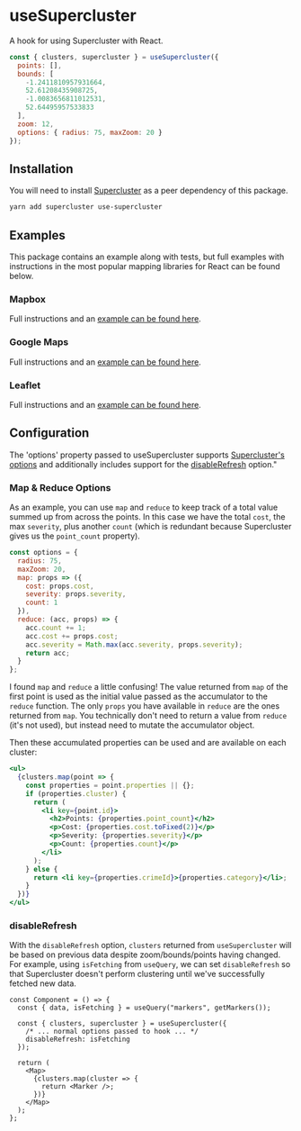 # useSupercluster

A hook for using Supercluster with React.

```js
const { clusters, supercluster } = useSupercluster({
  points: [],
  bounds: [
    -1.2411810957931664,
    52.61208435908725,
    -1.0083656811012531,
    52.64495957533833
  ],
  zoom: 12,
  options: { radius: 75, maxZoom: 20 }
});
```

## Installation

You will need to install [Supercluster](https://github.com/mapbox/supercluster) as a peer dependency of this package.

```txt
yarn add supercluster use-supercluster
```

## Examples

This package contains an example along with tests, but full examples with instructions in the most popular mapping libraries for React can be found below.

### Mapbox

Full instructions and an [example can be found here](https://www.leighhalliday.com/mapbox-clustering).

### Google Maps

Full instructions and an [example can be found here](https://www.leighhalliday.com/google-maps-clustering).

### Leaflet

Full instructions and an [example can be found here](https://www.leighhalliday.com/leaflet-clustering).

## Configuration

The 'options' property passed to useSupercluster supports [Supercluster's options](https://github.com/mapbox/supercluster#options) and additionally includes support for the [disableRefresh](https://github.com/leighhalliday/use-supercluster#disableRefresh) option."

### Map & Reduce Options

As an example, you can use `map` and `reduce` to keep track of a total value summed up from across the points. In this case we have the total `cost`, the max `severity`, plus another `count` (which is redundant because Supercluster gives us the `point_count` property).

```js
const options = {
  radius: 75,
  maxZoom: 20,
  map: props => ({
    cost: props.cost,
    severity: props.severity,
    count: 1
  }),
  reduce: (acc, props) => {
    acc.count += 1;
    acc.cost += props.cost;
    acc.severity = Math.max(acc.severity, props.severity);
    return acc;
  }
};
```

I found `map` and `reduce` a little confusing! The value returned from `map` of the first point is used as the initial value passed as the accumulator to the `reduce` function. The only `props` you have available in `reduce` are the ones returned from `map`. You technically don't need to return a value from `reduce` (it's not used), but instead need to mutate the accumulator object.

Then these accumulated properties can be used and are available on each cluster:

```jsx
<ul>
  {clusters.map(point => {
    const properties = point.properties || {};
    if (properties.cluster) {
      return (
        <li key={point.id}>
          <h2>Points: {properties.point_count}</h2>
          <p>Cost: {properties.cost.toFixed(2)}</p>
          <p>Severity: {properties.severity}</p>
          <p>Count: {properties.count}</p>
        </li>
      );
    } else {
      return <li key={properties.crimeId}>{properties.category}</li>;
    }
  })}
</ul>
```

### disableRefresh

With the `disableRefresh` option, `clusters` returned from `useSupercluster` will be based on previous data despite zoom/bounds/points having changed. For example, using `isFetching` from `useQuery`, we can set `disableRefresh` so that Supercluster doesn't perform clustering until we've successfully fetched new data.

```JSX
const Component = () => {
  const { data, isFetching } = useQuery("markers", getMarkers());

  const { clusters, supercluster } = useSupercluster({
    /* ... normal options passed to hook ... */
    disableRefresh: isFetching
  });

  return (
    <Map>
      {clusters.map(cluster => {
        return <Marker />;
      })}
    </Map>
  );
};
```
